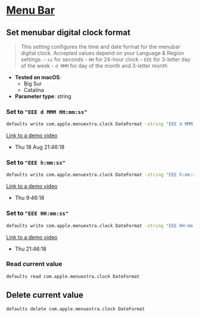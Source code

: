 # [Menu Bar](../readme.md)

## Set menubar digital clock format

> This setting configures the time and date format for the menubar digital clock. Accepted values depend on your Language & Region settings. - `ss` for seconds - `HH` for 24-hour clock - `EEE` for 3-letter day of the week - `d MMM` for day of the month and 3-letter month

- **Tested on macOS**:
  * Big Sur
  * Catalina
- **Parameter type**: string

### Set to `"EEE d MMM HH:mm:ss"`
```bash
defaults write com.apple.menuextra.clock DateFormat -string "EEE d MMM HH:mm:ss"
```
[Link to a demo video](EEE_d_MMM_HH.mm.ss.mp4)
- Thu 18 Aug 21:46:18

### Set to `"EEE h:mm:ss"`
```bash
defaults write com.apple.menuextra.clock DateFormat -string "EEE h:mm:ss"
```
[Link to a demo video](EEE_h.mm.ss.mp4)
- Thu 9:46:18

### Set to `"EEE HH:mm:ss"`
```bash
defaults write com.apple.menuextra.clock DateFormat -string "EEE HH:mm:ss"
```
[Link to a demo video](EEE_HH.mm.ss.mp4)
- Thu 21:46:18

### Read current value
```bash
defaults read com.apple.menuextra.clock DateFormat
```

## Delete current value
```bash
defaults delete com.apple.menuextra.clock DateFormat
```
